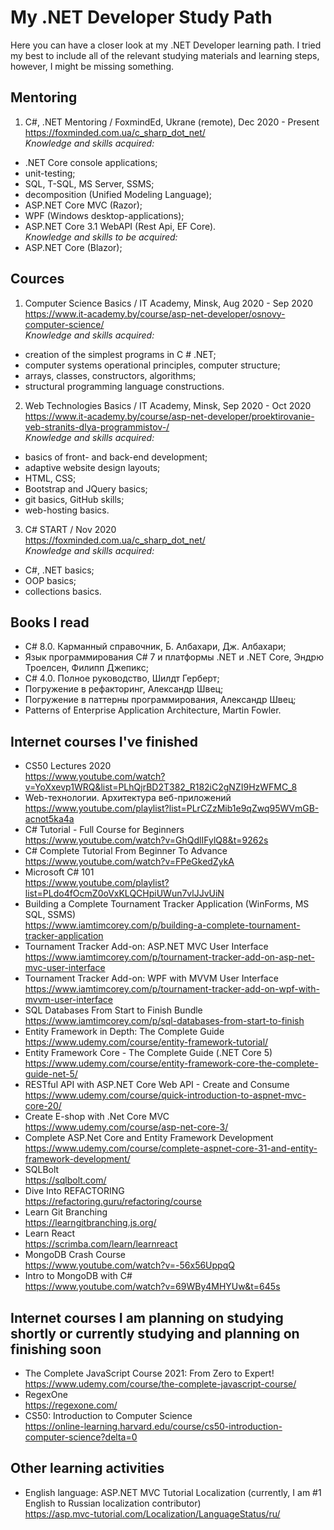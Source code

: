 # My .NET Developer Study Path
Here you can have a closer look at my .NET Developer learning path. I tried my best to include all of the relevant studying materials and learning steps, however, I might be missing something.  

## Mentoring

1) C#, .NET Mentoring / FoxmindEd, Ukrane (remote), Dec 2020 - Present  
https://foxminded.com.ua/c_sharp_dot_net/  
*Knowledge and skills acquired:*
- .NET Core console applications;
- unit-testing;
- SQL, T-SQL, MS Server, SSMS;
- decomposition (Unified Modeling Language);
- ASP.NET Core MVC (Razor);
- WPF (Windows desktop-applications);
- ASP.NET Core 3.1 WebAPI (Rest Api, EF Core).  
*Knowledge and skills to be acquired:*
- ASP.NET Core (Blazor);

## Cources

1) Computer Science Basics / IT Academy, Minsk, Aug 2020 - Sep 2020  
https://www.it-academy.by/course/asp-net-developer/osnovy-computer-science/  
*Knowledge and skills acquired:*
- creation of the simplest programs in C # .NET;
- computer systems operational principles, computer structure;
- arrays, classes, constructors, algorithms;
- structural programming language constructions.

2) Web Technologies Basics / IT Academy, Minsk, Sep 2020 - Oct 2020  
https://www.it-academy.by/course/asp-net-developer/proektirovanie-veb-stranits-dlya-programmistov-/  
*Knowledge and skills acquired:*
- basics of front- and back-end development;
- adaptive website design layouts;
- HTML, CSS;
- Bootstrap and JQuery basics;
- git basics, GitHub skills;
- web-hosting basics.

3) C# START / Nov 2020  
https://foxminded.com.ua/c_sharp_dot_net/  
*Knowledge and skills acquired:*
- C#, .NET basics;
- OOP basics;
- collections basics.

## Books I read

- C# 8.0. Карманный справочник, Б. Албахари, Дж. Албахари;
- Язык программирования C# 7 и платформы .NET и .NET Core, Эндрю Троелсен, Филипп Джепикс;
- C# 4.0. Полное руководство, Шилдт Герберт;
- Погружение в рефакторинг, Александр Швец;
- Погружение в паттерны программирования, Александр Швец;
- Patterns of Enterprise Application Architecture, Martin Fowler.

## Internet courses I've finished

- CS50 Lectures 2020  
https://www.youtube.com/watch?v=YoXxevp1WRQ&list=PLhQjrBD2T382_R182iC2gNZI9HzWFMC_8
- Web-технологии. Архитектура веб-приложений  
https://www.youtube.com/playlist?list=PLrCZzMib1e9qZwq95WVmGB-acnot5ka4a
- C# Tutorial - Full Course for Beginners  
https://www.youtube.com/watch?v=GhQdlIFylQ8&t=9262s
- C# Complete Tutorial From Beginner To Advance  
https://www.youtube.com/watch?v=FPeGkedZykA
- Microsoft C# 101  
https://www.youtube.com/playlist?list=PLdo4fOcmZ0oVxKLQCHpiUWun7vlJJvUiN
- Building a Complete Tournament Tracker Application (WinForms, MS SQL, SSMS)  
https://www.iamtimcorey.com/p/building-a-complete-tournament-tracker-application
- Tournament Tracker Add-on: ASP.NET MVC User Interface  
https://www.iamtimcorey.com/p/tournament-tracker-add-on-asp-net-mvc-user-interface
- Tournament Tracker Add-on: WPF with MVVM User Interface  
https://www.iamtimcorey.com/p/tournament-tracker-add-on-wpf-with-mvvm-user-interface
- SQL Databases From Start to Finish Bundle  
https://www.iamtimcorey.com/p/sql-databases-from-start-to-finish
- Entity Framework in Depth: The Complete Guide  
https://www.udemy.com/course/entity-framework-tutorial/
- Entity Framework Core - The Complete Guide (.NET Core 5)  
https://www.udemy.com/course/entity-framework-core-the-complete-guide-net-5/
- RESTful API with ASP.NET Core Web API - Create and Consume  
https://www.udemy.com/course/quick-introduction-to-aspnet-mvc-core-20/
- Create E-shop with .Net Core MVC  
https://www.udemy.com/course/asp-net-core-3/
- Complete ASP.Net Core and Entity Framework Development  
https://www.udemy.com/course/complete-aspnet-core-31-and-entity-framework-development/
- SQLBolt  
https://sqlbolt.com/
- Dive Into REFACTORING  
https://refactoring.guru/refactoring/course
- Learn Git Branching  
https://learngitbranching.js.org/
- Learn React  
https://scrimba.com/learn/learnreact
- MongoDB Crash Course  
https://www.youtube.com/watch?v=-56x56UppqQ
- Intro to MongoDB with C#  
https://www.youtube.com/watch?v=69WBy4MHYUw&t=645s

## Internet courses I am planning on studying shortly or currently studying and planning on finishing soon

- The Complete JavaScript Course 2021: From Zero to Expert!  
https://www.udemy.com/course/the-complete-javascript-course/
- RegexOne  
https://regexone.com/
- CS50: Introduction to Computer Science  
https://online-learning.harvard.edu/course/cs50-introduction-computer-science?delta=0


## Other learning activities

- English language: ASP.NET MVC Tutorial Localization (currently, I am #1 English to Russian localization contributor)  
https://asp.mvc-tutorial.com/Localization/LanguageStatus/ru/
